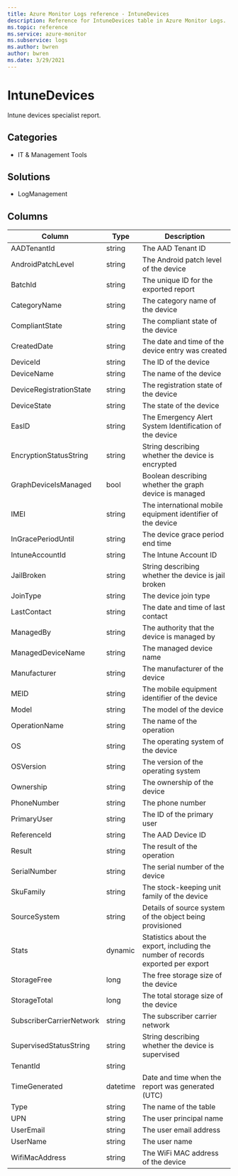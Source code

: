 ```yaml
---
title: Azure Monitor Logs reference - IntuneDevices
description: Reference for IntuneDevices table in Azure Monitor Logs.
ms.topic: reference
ms.service: azure-monitor
ms.subservice: logs
ms.author: bwren
author: bwren
ms.date: 3/29/2021
---
```


# IntuneDevices

 Intune devices specialist report.

## Categories

- IT & Management Tools
## Solutions

- LogManagement




## Columns

|Column|Type|Description|
|---|---|---|
|AADTenantId|string|The AAD Tenant ID|
|AndroidPatchLevel|string|The Android patch level of the device|
|BatchId|string|The unique ID for the exported report|
|CategoryName|string|The category name of the device|
|CompliantState|string|The compliant state of the device|
|CreatedDate|string|The date and time of the device entry was created|
|DeviceId|string|The ID of the device|
|DeviceName|string|The name of the device|
|DeviceRegistrationState|string|The registration state of the device|
|DeviceState|string|The state of the device|
|EasID|string|The Emergency Alert System Identification of the device|
|EncryptionStatusString|string|String describing whether the device is encrypted|
|GraphDeviceIsManaged|bool|Boolean describing whether the graph device is managed|
|IMEI|string|The international mobile equipment identifier of the device|
|InGracePeriodUntil|string|The device grace period end time|
|IntuneAccountId|string|The Intune Account ID|
|JailBroken|string|String describing whether the device is jail broken|
|JoinType|string|The device join type|
|LastContact|string|The date and time of last contact|
|ManagedBy|string|The authority that the device is managed by|
|ManagedDeviceName|string|The managed device name|
|Manufacturer|string|The manufacturer of the device|
|MEID|string|The mobile equipment identifier of the device|
|Model|string|The model of the device|
|OperationName|string|The name of the operation|
|OS|string|The operating system of the device|
|OSVersion|string|The version of the operating system|
|Ownership|string|The ownership of the device|
|PhoneNumber|string|The phone number|
|PrimaryUser|string|The ID of the primary user|
|ReferenceId|string|The AAD Device ID|
|Result|string|The result of the operation|
|SerialNumber|string|The serial number of the device|
|SkuFamily|string|The stock-keeping unit family of the device|
|SourceSystem|string|Details of source system of the object being provisioned|
|Stats|dynamic|Statistics about the export, including the number of records exported per export|
|StorageFree|long|The free storage size of the device|
|StorageTotal|long|The total storage size of the device|
|SubscriberCarrierNetwork|string|The subscriber carrier network|
|SupervisedStatusString|string|String describing whether the device is supervised|
|TenantId|string||
|TimeGenerated|datetime|Date and time when the report was generated (UTC)|
|Type|string|The name of the table|
|UPN|string|The user principal name|
|UserEmail|string|The user email address|
|UserName|string|The user name|
|WifiMacAddress|string|The WiFi MAC address of the device|
